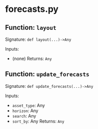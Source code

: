 # forecasts.py

## Function: `layout`

Signature: `def layout(...)->Any`

Inputs:
- (none)
Returns: `Any`

## Function: `update_forecasts`

Signature: `def update_forecasts(...)->Any`

Inputs:
- `asset_type`: Any
- `horizon`: Any
- `search`: Any
- `sort_by`: Any
Returns: `Any`
